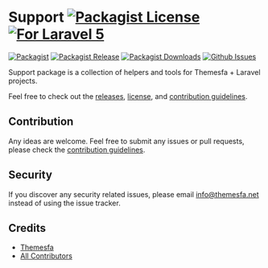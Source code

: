 # Support [![Packagist License][badge_license]](LICENSE.md) [![For Laravel 5][badge_laravel]][link-github-repo]

[![Packagist][badge_package]][link-packagist]
[![Packagist Release][badge_release]][link-packagist]
[![Packagist Downloads][badge_downloads]][link-packagist]
[![Github Issues][badge_issues]][link-github-issues]

Support package is a collection of helpers and tools for Themesfa + Laravel projects.

Feel free to check out the [releases](https://github.com/Themesfa/Support/releases), [license](LICENSE.md), and [contribution guidelines](CONTRIBUTING.md).

## Contribution

Any ideas are welcome. Feel free to submit any issues or pull requests, please check the [contribution guidelines](CONTRIBUTING.md).

## Security

If you discover any security related issues, please email info@themesfa.net instead of using the issue tracker.

## Credits

- [Themesfa][link-author]
- [All Contributors][link-contributors]

[badge_license]:   http://img.shields.io/packagist/l/themesfa/support.svg?style=flat-square
[badge_laravel]:   https://img.shields.io/badge/Laravel-5.1%20to%205.8-orange.svg?style=flat-square
[badge_package]:   https://img.shields.io/badge/package-themesfa/support-blue.svg?style=flat-square
[badge_release]:   https://img.shields.io/packagist/v/themesfa/support.svg?style=flat-square
[badge_downloads]: https://img.shields.io/packagist/dt/themesfa/support.svg?style=flat-square
[badge_issues]:    https://img.shields.io/github/issues/Themesfa/Support.svg?style=flat-square

[link-author]:        https://github.com/Themesfa
[link-github-repo]:   https://github.com/Themesfa/Support
[link-github-issues]: https://github.com/Themesfa/Support/issues
[link-contributors]:  https://github.com/Themesfa/Support/graphs/contributors
[link-packagist]:     https://packagist.org/packages/themesfa/support